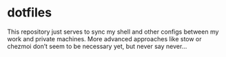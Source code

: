 # dotfiles

This repository just serves to sync my shell and other configs between my work and private machines. 
More advanced approaches like stow or chezmoi don’t seem to be necessary yet, but never say never...
